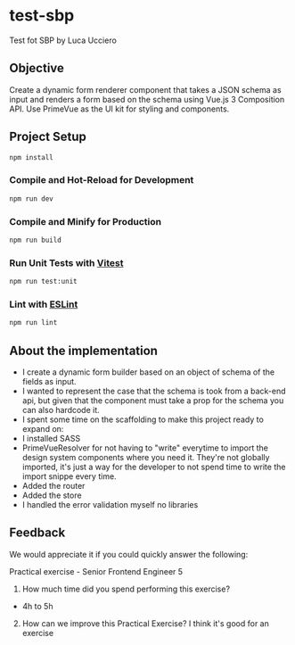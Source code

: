 # test-sbp

Test fot SBP by Luca Ucciero

## Objective

Create a dynamic form renderer component that takes a JSON schema as input and
renders a form based on the schema using Vue.js 3 Composition API. Use PrimeVue as
the UI kit for styling and components.

## Project Setup

```sh
npm install
```

### Compile and Hot-Reload for Development

```sh
npm run dev
```

### Compile and Minify for Production

```sh
npm run build
```

### Run Unit Tests with [Vitest](https://vitest.dev/)

```sh
npm run test:unit
```

### Lint with [ESLint](https://eslint.org/)

```sh
npm run lint
```

## About the implementation

-   I create a dynamic form builder based on an object of schema of the fields as input.
-   I wanted to represent the case that the schema is took from a back-end api, but given that the component must take a prop for the schema you can also hardcode it.
-   I spent some time on the scaffolding to make this project ready to expand on:
-   I installed SASS
-   PrimeVueResolver for not having to "write" everytime to import the design system components where you need it. They're not globally imported, it's just a way for the developer to not spend time to write the import snippe every time.
-   Added the router
-   Added the store
-   I handled the error validation myself no libraries

## Feedback

We would appreciate it if you could quickly answer the following:

Practical exercise - Senior Frontend Engineer 5

1. How much time did you spend performing this exercise?

-   4h to 5h

2. How can we improve this Practical Exercise?
   I think it's good for an exercise
